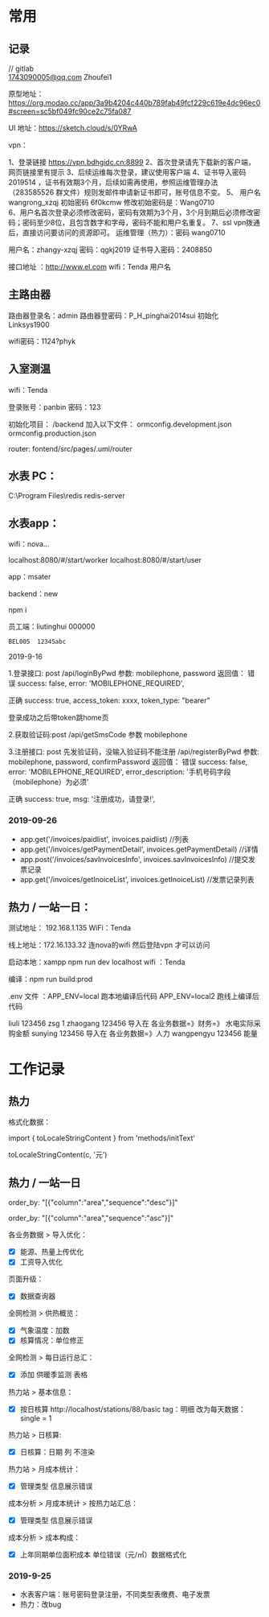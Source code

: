 # 常用

## 记录

// gitlab  
1743090005@qq.com
Zhoufei1

原型地址：https://org.modao.cc/app/3a9b4204c440b789fab49fcf229c619e4dc96ec0#screen=sc5bf049fc90ce2c75fa087

UI 地址：https://sketch.cloud/s/0YRwA

vpn：

1、登录链接   https://vpn.bdhgidc.cn:8899
2、首次登录请先下载新的客户端，网页链接里有提示
3、后续运维每次登录，建议使用客户端
4、证书导入密码 2019514 ，证书有效期3个月，后续如需再使用，参照运维管理办法（283585526 群文件）规则发邮件申请新证书即可，账号信息不变。
5、 用户名 wangrong_xzqj  初始密码 6f0kcmw  修改初始密码是：Wang0710	
6、用户名首次登录必须修改密码，密码有效期为3个月，3个月到期后必须修改密码；密码至少8位，且包含数字和字母，密码不能和用户名重复。
7、ssl vpn拨通后，直接访问要访问的资源即可。
运维管理（热力）：密码 wang0710

用户名：zhangy-xzqj		密码：qgkj2019	证书导入密码：2408850

接口地址 ：http://www.el.com	wifi：Tenda	用户名

## 主路由器 
路由器登录名：admin
路由器登密码：P_H_pinghai2014sui	初始化 Linksys1900

wifi密码：1124?phyk

## 入室测温

wifi：Tenda

登录账号：panbin  密码：123

初始化项目：
/backend 加入以下文件：
ormconfig.development.json
ormconfig.production.json

router: fontend/src/pages/.umi/router

## 水表 PC：

C:\Program Files\redis	redis-server 

## 水表app：

wifi：nova...

localhost:8080/#/start/worker
localhost:8080/#/start/user

app：msater

backend：new 

npm i

员工端：liutinghui	000000

	BEL005	12345abc


2019-9-16

1.登录接口:  post
/api/loginByPwd
参数:
mobilephone, password 
返回值：
错误 
 success: false,
 error: 'MOBILEPHONE_REQUIRED',

正确
 success: true,
    access_token: xxxx,
    token_type: "bearer"

登录成功之后带token跳home页

2.获取验证码:post
/api/getSmsCode
参数
mobilephone


3.注册接口: post  先发验证码，没输入验证码不能注册
/api/registerByPwd
参数:
mobilephone, password, confirmPassword
返回值：
错误 
 success: false,
 error: 'MOBILEPHONE_REQUIRED',
 error_description: '手机号码字段（mobilephone）为必须'

正确
 success: true,
    msg: '注册成功，请登录!',
    
### 2019-09-26
- app.get('/invoices/paidlist', invoices.paidlist)   //列表
- app.get('/invoices/getPaymentDetail', invoices.getPaymentDetail)   //详情
- app.post('/invoices/savInvoicesInfo', invoices.savInvoicesInfo)  //提交发票记录
- app.get('/invoices/getInoiceList', invoices.getInoiceList) //发票记录列表
    

## 热力 / 一站一日：

测试地址： 192.168.1.135  WiFi：Tenda

线上地址：172.16.133.32  连nova的wifi  然后登陆vpn 才可以访问

启动本地：xampp 	npm run dev	localhost		wifi ：Tenda

编译：npm run build:prod

.env 文件 ：APP_ENV=local   跑本地编译后代码
	  APP_ENV=local2   跑线上编译后代码

liuli	123456
zsg 	1
zhaogang 123456	导入在 各业务数据=》财务=》 水电实际采购金额 
sunying     123456     导入在 各业务数据=》人力
wangpengyu     123456      能量




# 工作记录

## 热力
格式化数据：

import {
  toLocaleStringContent
} from 'methods/initText'

toLocaleStringContent(c, '元')

## 热力 / 一站一日

order_by: "[{"column":"area","sequence":"desc"}]"

order_by: "[{"column":"area","sequence":"asc"}]"

各业务数据 > 导入优化：
+ [X] 能源、热量上传优化  
+ [X] 工资导入优化

页面升级：
+ [X] 数据查询器  

全网检测 > 供热概览：
+ [X] 气象温度：加数 
+ [X] 核算情况：单位修正

全网检测 > 每日运行总汇： 
+ [X] 添加 供暖季监测 表格

热力站 > 基本信息：
+ [X] 按日核算 http://localhost/stations/88/basic   tag：明细 改为每天数据： single = 1   

热力站 > 日核算:
+ [X] 日核算：日期 列 不渲染

热力站 > 月成本统计：
+ [X] 管理类型 信息展示错误

成本分析 > 月成本统计 > 按热力站汇总：
+ [X] 管理类型 信息展示错误

成本分析 > 成本构成：
+ [X] 上年同期单位面积成本   单位错误（元/㎡）数据格式化

### 2019-9-25
- 水表客户端：账号密码登录注册，不同类型表缴费、电子发票
- 热力：改bug


